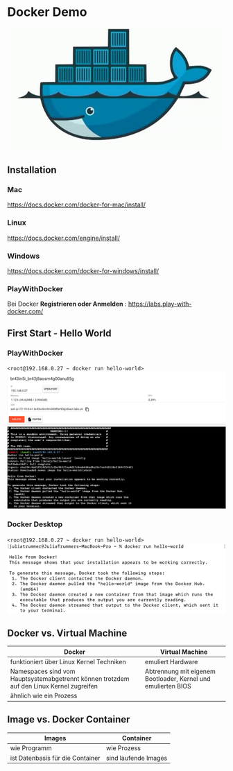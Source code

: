 # Docker Demo
![Docker Logo](./img/docker_2014.jpg)

## Installation
### Mac
https://docs.docker.com/docker-for-mac/install/
### Linux
https://docs.docker.com/engine/install/
### Windows
https://docs.docker.com/docker-for-windows/install/
### PlayWithDocker
Bei Docker **Registrieren oder Anmelden** :
https://labs.play-with-docker.com/
## First Start - Hello World
### PlayWithDocker
`<root@192.168.0.27 ~ docker run hello-world>`
![PlayWithDocker](./img/playwithdocker.png)
### Docker Desktop
`<root@192.168.0.27 ~ docker run hello-world>`<br/>
![PlayWithDocker](./img/dockerlocal.png)
## Docker vs. Virtual Machine
| Docker                                           | Virtual Machine                                                |
|--------------------------------------------------|----------------------------------------------------------------|
| funktioniert über Linux Kernel Techniken         | emuliert Hardware                                              |
| Namespaces sind vom Hauptsystemabgetrennt können trotzdem auf den Linux Kernel zugreifen   | Abtrennung mit eigenem Bootloader, Kernel und  emulierten BIOS | 
| ähnlich wie ein Prozess                          |                                                                |
## Image vs. Docker Container
| Images                           | Container            |
|----------------------------------|----------------------|
| wie Programm                     | wie Prozess          |
| ist Datenbasis für die Container | sind laufende Images |
